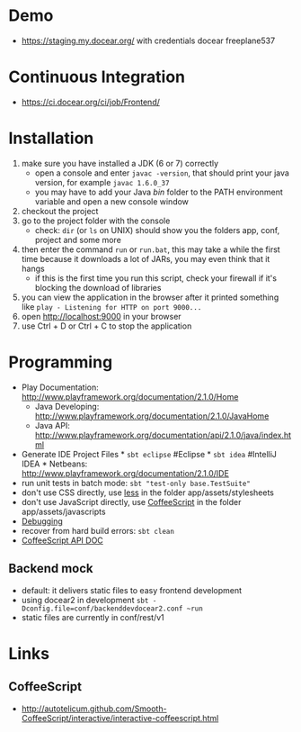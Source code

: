 # Demo
* https://staging.my.docear.org/ with credentials docear freeplane537


# Continuous Integration
* https://ci.docear.org/ci/job/Frontend/

# Installation 
1. make sure you have installed a JDK (6 or 7) correctly
    * open a console and enter `javac -version`, that should print your java version, for example `javac 1.6.0_37`
    * you may have to add your Java *bin* folder to the PATH environment variable and open a new console window
1. checkout the project
1. go to the project folder with the console
    * check: `dir` (or `ls` on UNIX) should show you the folders app, conf, project and some more
1. then enter the command `run` or `run.bat`, this may take a while the first time because it downloads a lot of JARs, you may even think that it hangs
    * if this is the first time you run this script, check your firewall if it's blocking the download of libraries
1. you can view the application in the browser after it printed something like `play - Listening for HTTP on port 9000...`
1. open [http://localhost:9000](http://localhost:9000) in your browser
1. use Ctrl + D or Ctrl + C to stop the application

# Programming
* Play Documentation: http://www.playframework.org/documentation/2.1.0/Home
    * Java Developing: http://www.playframework.org/documentation/2.1.0/JavaHome
    * Java API: http://www.playframework.org/documentation/api/2.1.0/java/index.html
* Generate IDE Project Files
      * `sbt eclipse` #Eclipse
      * `sbt idea` #IntelliJ IDEA
      * Netbeans: http://www.playframework.org/documentation/2.1.0/IDE
* run unit tests in batch mode: `sbt "test-only base.TestSuite"`
* don't use CSS directly, use [less](http://lesscss.org/) in the folder app/assets/stylesheets
* don't use JavaScript directly, use [CoffeeScript](http://coffeescript.org/) in the folder app/assets/javascripts
* [Debugging](https://github.com/Docear/HTW-Frontend/blob/master/dev-doc/debug.md)
* recover from hard build errors: `sbt clean`
* [CoffeeScript API DOC](https://github.com/Docear/HTW-Frontend/blob/master/dev-doc/coffeescript-api-doc.md)

## Backend mock
* default: it delivers static files to easy frontend development
* using docear2 in development `sbt -Dconfig.file=conf/backenddevdocear2.conf ~run`
* static files are currently in conf/rest/v1

# Links
## CoffeeScript
* http://autotelicum.github.com/Smooth-CoffeeScript/interactive/interactive-coffeescript.html
